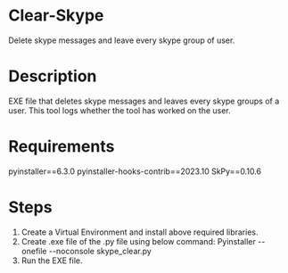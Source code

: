 # Clear-Skype
Delete skype messages and leave every skype group of user.

# Description
EXE file that deletes skype messages and leaves every skype groups of a user.
This tool logs whether the tool has worked on the user.

# Requirements
pyinstaller==6.3.0
pyinstaller-hooks-contrib==2023.10
SkPy==0.10.6

# Steps
1. Create a Virtual Environment and install above required libraries.
2. Create .exe file of the .py file using below command:
    Pyinstaller --onefile --noconsole skype_clear.py
3. Run the EXE file.
